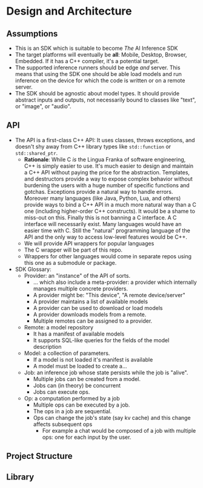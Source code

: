 # Design and Architecture

## Assumptions

* This is an SDK which is suitable to become *The* AI Inference SDK
* The target platforms will eventually be **all**: Mobile, Desktop, Browser, Embedded. If it has a C++ compiler, it's a potential target.
* The supported inference runners should be edge *and* server. This means that using the SDK one should be able load models and run inference on the device for which the code is written or on a remote server.
* The SDK should be agnostic about model types. It should provide abstract inputs and outputs, not necessarily bound to classes like "text", or "image", or "audio".

## API

* The API is a first-class C++ API: It uses classes, throws exceptions, and doesn't shy away from C++ library types like `std::function` or `std::shared_ptr`.
    * **Rationale**: While C *is* the Lingua Franka of software engineering, C++ is simply easier to use. It's much easier to design and maintain a C++ API without paying the price for the abstraction. Templates, and destructors provide a way to expose complex behavior without burdening the users with a huge number of specific functions and gotchas. Exceptions provide a natural way to handle errors. Moreover many languages (like Java, Python, Lua, and others) provide ways to bind a C++ API in a much more natural way than a C one (including higher-order C++ constructs). It would be a shame to miss-out on this. Finally this is not banning a C interface. A C interface will necessarily exist. Many languages would have an easier time with C. Still the "natural" programming language of the API and the only way to access low-level features would be C++.
    * We will provide API wrappers for popular languages
    * The C wrapper will be part of this repo.
    * Wrappers for other languages would come in separate repos using this one as a submodule or package.
* SDK Glossary:
    * Provider: an "instance" of the API of sorts.
        * ... which also include a meta-provider: a provider which internally manages multiple concrete providers.
        * A provider might be: "This device", "A remote device/server"
        * A provider maintains a list of available models
        * A provider can be used to download or load models
        * A provider downloads models from a remote.
        * Multiple remotes can be assigned to a provider.
    * Remote: a model repository
        * It has a manifest of available models
        * It supports SQL-like queries for the fields of the model description
    * Model: a collection of parameters.
        * If a model is not loaded it's manifest is available
        * A model must be loaded to create a...
    * Job: an inference job whose state persists while the job is "alive".
        * Multiple jobs can be created from a model.
        * Jobs can (in theory) be concurrent
        * Jobs can execute ops.
    * Op: a computation performed by a job
        * Multiple ops can be executed by a job.
        * The ops in a job are sequential.
        * Ops can change the job's state (say kv cache) and this change affects subsequent ops
            * For example a chat would be composed of a job with multiple ops: one for each input by the user.



## Project Structure

## Library


